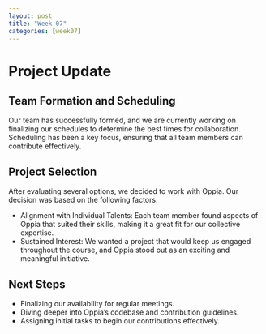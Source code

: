 ```yaml
---
layout: post
title: "Week 07"
categories: [week07]
---
```


# Project Update

## Team Formation and Scheduling
Our team has successfully formed, and we are currently working on finalizing our schedules to determine the best times for collaboration. Scheduling has been a key focus, ensuring that all team members can contribute effectively.

## Project Selection
After evaluating several options, we decided to work with Oppia. Our decision was based on the following factors:
- Alignment with Individual Talents: Each team member found aspects of Oppia that suited their skills, making it a great fit for our collective expertise.
- Sustained Interest: We wanted a project that would keep us engaged throughout the course, and Oppia stood out as an exciting and meaningful initiative.

## Next Steps
- Finalizing our availability for regular meetings.
- Diving deeper into Oppia’s codebase and contribution guidelines.
- Assigning initial tasks to begin our contributions effectively.
